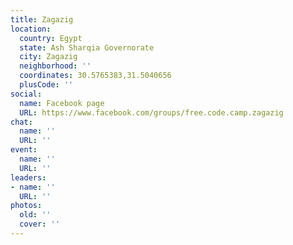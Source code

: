```yaml
---
title: Zagazig
location:
  country: Egypt
  state: Ash Sharqia Governorate
  city: Zagazig
  neighborhood: ''
  coordinates: 30.5765383,31.5040656
  plusCode: ''
social:
  name: Facebook page
  URL: https://www.facebook.com/groups/free.code.camp.zagazig
chat:
  name: ''
  URL: ''
event:
  name: ''
  URL: ''
leaders:
- name: ''
  URL: ''
photos:
  old: ''
  cover: ''
---
```

